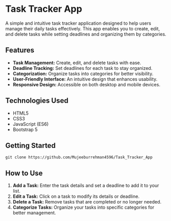 # Task Tracker App

A simple and intuitive task tracker application designed to help users manage their daily tasks effectively. This app enables you to create, edit, and delete tasks while setting deadlines and organizing them by categories.

## Features

- **Task Management:** Create, edit, and delete tasks with ease.
- **Deadline Tracking:** Set deadlines for each task to stay organized.
- **Categorization:** Organize tasks into categories for better visibility.
- **User-Friendly Interface:** An intuitive design that enhances usability.
- **Responsive Design:** Accessible on both desktop and mobile devices.

## Technologies Used

- HTML5
- CSS3
- JavaScript (ES6)
- Bootstrap 5

## Getting Started
    git clone https://github.com/Mujeeburrehman4596/Task_Tracker_App
  

## How to Use

1. **Add a Task:** Enter the task details and set a deadline to add it to your list.
2. **Edit a Task:** Click on a task to modify its details or deadline.
3. **Delete a Task:** Remove tasks that are completed or no longer needed.
4. **Categorize Tasks:** Organize your tasks into specific categories for better management.


